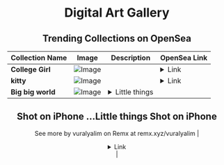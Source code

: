 <div align="center">

# Digital Art Gallery

## Trending Collections on OpenSea

| Collection Name                       | Image                                                                                     | Description                       | OpenSea Link                                                                                          |
|---------------------------------------|-------------------------------------------------------------------------------------------|-----------------------------------|--------------------------------------------------------------------------------------------------------|
| **College Girl** | ![Image](https://i.seadn.io/s/raw/files/2c0d5973799549ee31d50a5394a3e49b.jpg?w=500&auto=format?w=200&auto=format) |  | <details><summary>Link</summary>[College Girl](https://opensea.io/collection/college-girl-1)</details> |
| **kitty** | ![Image](https://i.seadn.io/s/raw/files/722a3c3095fbbd7219fa4e5d3618a439.jpg?w=500&auto=format?w=200&auto=format) |  | <details><summary>Link</summary>[kitty](https://opensea.io/collection/kitty-440)</details> |
| **Big big world** | ![Image](https://i.seadn.io/s/raw/files/f57897b61f33c22350f530dfcc093340.jpg?w=500&auto=format?w=200&auto=format) | <details><summary>Little things 
Shot on iPhone
...</summary>Little things 
Shot on iPhone
--
See more by vuralyalim on Remx at remx.xyz/vuralyalim</details> | <details><summary>Link</summary>[Big big world](https://opensea.io/collection/big-big-world)</details> |

</div>